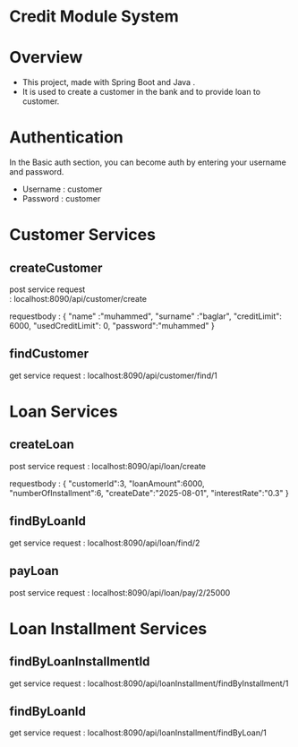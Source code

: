 # Credit Module System

# Overview 

- This project, made with Spring Boot and Java .
- It is used to create a customer in the bank and to provide loan to customer.

# Authentication 

In the Basic auth section, you can become auth by entering your username and password.
- Username : customer
- Password : customer

#  Customer Services

## createCustomer

post service request  
: localhost:8090/api/customer/create

requestbody 
: {
"name" :"muhammed",
"surname" :"baglar",
"creditLimit": 6000,
"usedCreditLimit": 0,
"password":"muhammed"
}

## findCustomer

get service request
: localhost:8090/api/customer/find/1

#  Loan Services

## createLoan

post service request
: localhost:8090/api/loan/create

requestbody
:  {
"customerId":3,
"loanAmount":6000,
"numberOfInstallment":6,
"createDate":"2025-08-01",
"interestRate":"0.3"
}

## findByLoanId

get service request
: localhost:8090/api/loan/find/2

 
## payLoan

post service request
: localhost:8090/api/loan/pay/2/25000

# Loan Installment Services 


## findByLoanInstallmentId

get service request
: localhost:8090/api/loanInstallment/findByInstallment/1

## findByLoanId

get service request
: localhost:8090/api/loanInstallment/findByLoan/1

